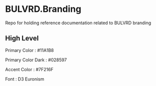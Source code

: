 # BULVRD.Branding
Repo for holding reference documentation related to BULVRD branding


## High Level

Primary Color : #11A1B8

Primary Color Dark : #028597

Accent Color : #7F216F

Font : D3 Euronism
